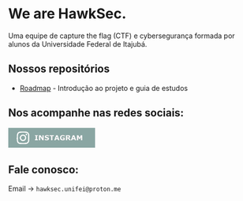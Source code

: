 # We are HawkSec.
Uma equipe de capture the flag (CTF) e cybersegurança formada por alunos da Universidade Federal de Itajubá.

## Nossos repositórios
* [Roadmap](https://github.com/HawkSecUnifei/roadmap-hawksec) - Introdução ao projeto e guia de estudos

## Nos acompanhe nas redes sociais:
<a href="https://www.instagram.com/hawksec_/" target="_blank"><img src="https://github.com/HawkSecUnifei/.github/blob/main/icons/instagram-hawk.png" height = 40 length = 40 target="_blank"></a>

## Fale conosco:
Email -> `hawksec.unifei@proton.me`
